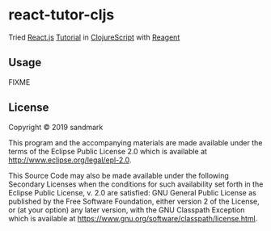 # react-tutor-cljs

Tried [React.js](https://reactjs.org) [Tutorial](https://reactjs.org/tutorial/tutorial.html) in [ClojureScript](https://clojurescript.org/index) with [Reagent](https://reagent-project.github.io)

## Usage

FIXME

## License

Copyright © 2019 sandmark

This program and the accompanying materials are made available under the
terms of the Eclipse Public License 2.0 which is available at
http://www.eclipse.org/legal/epl-2.0.

This Source Code may also be made available under the following Secondary
Licenses when the conditions for such availability set forth in the Eclipse
Public License, v. 2.0 are satisfied: GNU General Public License as published by
the Free Software Foundation, either version 2 of the License, or (at your
option) any later version, with the GNU Classpath Exception which is available
at https://www.gnu.org/software/classpath/license.html.
